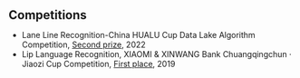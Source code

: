 <h1 id="competitions"></h1>

<h2 style="margin: 60px 0px 10px;">Competitions</h2>

<ul>
  <li>
    Lane Line Recognition-China HUALU Cup Data Lake Algorithm Competition, <a href="https://dev.ehualu.com/dev/home/competition/competitionDetail?competitionId=1">Second prize</a>, 2022
  </li>
  <li>
    Lip Language Recognition, XIAOMI & XINWANG Bank Chuangqingchun · Jiaozi Cup Competition, <a href="https://www.sohu.com/a/359357887_505818">First place</a>, 2019
  </li>
</ul>
